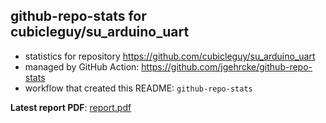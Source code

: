 ## github-repo-stats for cubicleguy/su_arduino_uart

- statistics for repository https://github.com/cubicleguy/su_arduino_uart
- managed by GitHub Action: https://github.com/jgehrcke/github-repo-stats
- workflow that created this README: `github-repo-stats`

**Latest report PDF**: [report.pdf](https://github.com/cubicleguy/su_arduino_uart/raw/github-repo-stats/cubicleguy/su_arduino_uart/latest-report/report.pdf)

